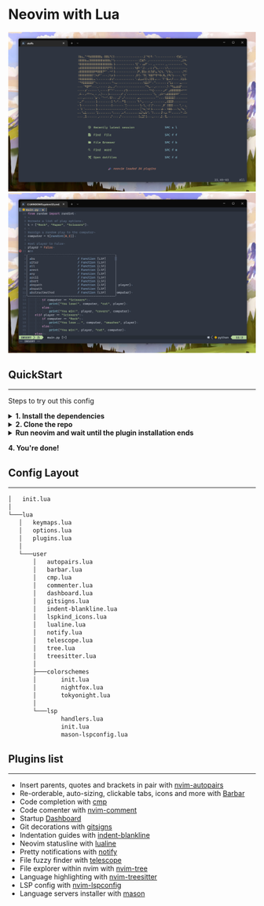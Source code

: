 # Neovim with Lua

![Dashboard creenshot](./dashboard.png)
![Code example screenshot](./code.png)

## QuickStart
--------------------

Steps to try out this config

<details close>

<summary><b>1. Install the dependencies</b></summary>
  
- [Neovim](https://github.com/neovim/neovim/releases/tag/v0.7.2) v0.7.2
- Some [Nerd Font](https://www.nerdfonts.com/)

> Note: I tried to use LSP on neovim nightly (installed through chocolatey) without success.

<br>

</details>

<details close>

<summary><b>2. Clone the repo</b></summary>

    git clone https://github.com/scarktt/nvim.git "$env:LOCALAPPDATA\nvim"

> ️ℹ️ You have to remove your current config located in ~\AppData\Local\nvim
  
<br>

</details>

<details close>

<summary><b>Run neovim and wait until the plugin installation ends</b></summary>

> ℹ️ For a cleanner plugins installation you can remove all the files located in ~\AppData\Local\nvim-data
  
<br>

</details>

**4. You're done!**

## Config Layout
--------------------

    │   init.lua
    │
    └───lua
       │   keymaps.lua
       │   options.lua
       │   plugins.lua
       │
       └───user
           │   autopairs.lua
           │   barbar.lua
           │   cmp.lua
           │   commenter.lua
           │   dashboard.lua
           │   gitsigns.lua
           │   indent-blankline.lua
           │   lspkind_icons.lua
           │   lualine.lua
           │   notify.lua
           │   telescope.lua
           │   tree.lua
           │   treesitter.lua
           │
           ├───colorschemes
           │       init.lua
           │       nightfox.lua
           │       tokyonight.lua
           │
           └───lsp
                   handlers.lua
                   init.lua
                   mason-lspconfig.lua

## Plugins list
--------------------

-  Insert parents, quotes and brackets in pair with [nvim-autopairs](https://github.com/windwp/nvim-autopairs)
-  Re-orderable, auto-sizing, clickable tabs, icons and more with [Barbar](https://github.com/romgrk/barbar.nvim)
-  Code completion with [cmp](https://github.com/hrsh7th/nvim-cmp)
-  Code comenter with [nvim-comment](https://github.com/terrortylor/nvim-comment)
-  Startup [Dashboard](https://github.com/glepnir/dashboard-nvim)
-  Git decorations with [gitsigns](https://github.com/lewis6991/gitsigns.nvim)
-  Indentation guides with [indent-blankline](https://github.com/lukas-reineke/indent-blankline.nvim)
-  Neovim statusline with [lualine](https://github.com/nvim-lualine/lualine.nvim)
-  Pretty notifications with [notify](https://github.com/rcarriga/nvim-notify)
-  File fuzzy finder with [telescope](https://github.com/nvim-telescope/telescope.nvim)
-  File explorer within nvim with [nvim-tree](https://github.com/kyazdani42/nvim-tree.lua)
-  Language highlighting with [nvim-treesitter](https://github.com/nvim-treesitter/nvim-treesitter)
-  LSP config with [nvim-lspconfig](https://github.com/neovim/nvim-lspconfig)
-  Language servers installer with [mason](https://github.com/williamboman/mason.nvim)


